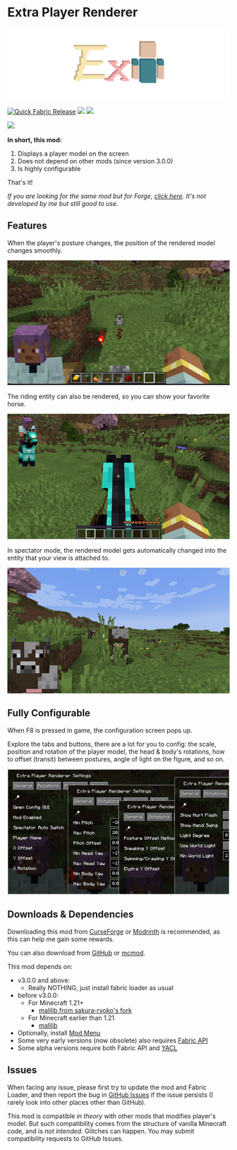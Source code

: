# Extra Player Renderer

![](logo/800x256.svg)

[![Quick Fabric Release](https://github.com/LucunJi/ExtraPlayerRenderer/actions/workflows/quick-fabric-release.yml/badge.svg)](https://github.com/LucunJi/ExtraPlayerRenderer/actions/workflows/quick-fabric-release.yml)
[![](https://img.shields.io/badge/dynamic/json?color=5da545&label=modrinth&suffix=%20downloads&query=hits.0.downloads&url=https://api.modrinth.com/v2/search?query=extraplayerrenderer&limit=1&index=relevance)](https://modrinth.com/mod/7q8r8AtY)
[![](https://cf.way2muchnoise.eu/full_extraplayerrenderer_downloads.svg)](https://www.curseforge.com/minecraft/mc-mods/extraplayerrenderer)

[![](https://cf.way2muchnoise.eu/versions/extraplayerrenderer.svg)](https://www.curseforge.com/minecraft/mc-mods/extraplayerrenderer)


**In short, this mod:**

1. Displays a player model on the screen
2. Does not depend on other mods (since version 3.0.0)
3. Is highly configurable

That's it! 

*If you are looking for the same mod but for Forge, [click here](https://www.curseforge.com/minecraft/mc-mods/extra-player-render). It's not developed by me but still good to use.*


## Features

When the player's posture changes, the position of the rendered model changes smoothly.

![](images/transition.webp)

The riding entity can also be rendered, so you can show your favorite horse.

![](images/vehicle.jpg)

In spectator mode, the rendered model gets automatically changed into the entity that your view is attached to.

![](images/spectator.jpg)

## Fully Configurable

When F8 is pressed in game, the configuration screen pops up.

Explore the tabs and buttons, there are a lot for you to config: the scale, position and rotation of the player model, the head & body's rotations, how to offset (transit) between postures, angle of light on the figure, and so on.

![](images/configs.jpg)

## Downloads & Dependencies

Downloading this mod from [CurseForge](https://www.curseforge.com/minecraft/mc-mods/extraplayerrenderer) or [Modrinth](https://modrinth.com/mod/7q8r8AtY) is recommended, as this can help me gain some rewards.

You can also download from [GitHub](https://github.com/LucunJi/ExtraPlayerRenderer) or [mcmod](https://www.mcmod.cn/class/2374.html).

This mod depends on:

- v3.0.0 and above:
  - Really NOTHING, just install fabric loader as usual
- before v3.0.0:
  - For Minecraft 1.21+
    - [malilib from sakura-ryoko's fork](https://github.com/sakura-ryoko/malilib/releases)
  - For Minecraft earlier than 1.21
    - [malilib](https://modrinth.com/mod/malilib)
- Optionally, install [Mod Menu](https://modrinth.com/mod/modmenu)
- Some very early versions (now obsolete) also requires [Fabric API](https://modrinth.com/mod/fabric-api)
- Some alpha versions require both Fabric API and [YACL](https://modrinth.com/mod/yacl)

## Issues
When facing any issue, please first try to update the mod and Fabric Loader,
and then report the bug in [GitHub Issues](https://github.com/LucunJi/ExtraPlayerRenderer/issues) if the issue persists (I rarely look into other places other than GitHub).

This mod is compatible *in theory* with other mods that modifies player's model.
But such compatibility comes from the structure of vanilla Minecraft code, and is *not intended*. Glitches can happen.
You may submit compatibility requests to GitHub Issues.
